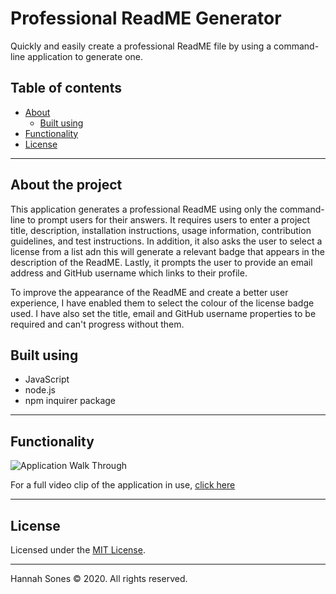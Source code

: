 # Professional ReadME Generator
Quickly and easily create a professional ReadME file by using a command-line application to generate one.

## Table of contents
* [About](#about-the-project)
  * [Built using](#built-using)
* [Functionality](#functionality)
* [License](License)

----------

## About the project
This application generates a professional ReadME using only the command-line to prompt users for their answers. It requires users to enter a project title, description, installation instructions, usage information, contribution guidelines, and test instructions. In addition, it also asks the user to select a license from a list adn this will generate a relevant badge that appears in the description of the ReadME. Lastly, it prompts the user to provide an email address and GitHub username which links to their profile.

To improve the appearance of the ReadME and create a better user experience, I have enabled them to select the colour of the license badge used. I have also set the title, email and GitHub username properties to be required and can't progress without them. 

## Built using
* JavaScript
* node.js
* npm inquirer package

----------

## Functionality

![Application Walk Through](https://media.giphy.com/media/SmaXptbnyS3C5le5N4/giphy.gif)

For a full video clip of the application in use, [click here](https://drive.google.com/file/d/1-TAL62Ni0G5891dsp1qY6ae67iFtWTzZ/view?usp=sharing)


--------------
## License

Licensed under the [MIT License](https://choosealicense.com/licenses/mit/).

-------------

Hannah Sones © 2020. All rights reserved.
